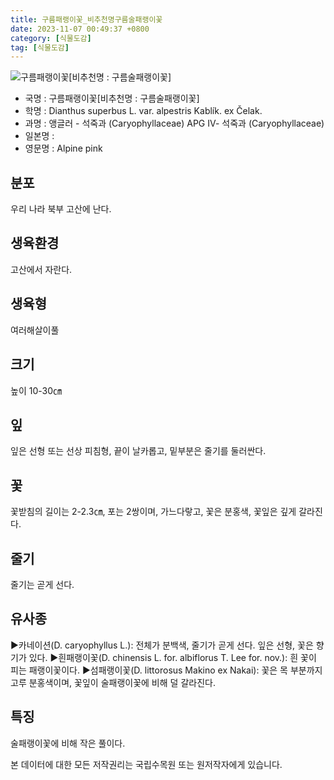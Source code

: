 ```yaml
---
title: 구름패랭이꽃_비추천명구름술패랭이꽃
date: 2023-11-07 00:49:37 +0800
category: [식물도감]
tag: [식물도감]
---
```




![구름패랭이꽃[비추천명 : 구름술패랭이꽃]](/fileUpload/plants/basic/Caryophyllaceae/Dianthus/9083/9083_1_th2.jpg)
- 국명 : 구름패랭이꽃[비추천명 : 구름술패랭이꽃]
- 학명 : Dianthus superbus L. var. alpestris Kablík. ex Čelak.
- 과명 : 앵글러 - 석죽과 (Caryophyllaceae) APG Ⅳ- 석죽과 (Caryophyllaceae)
- 일본명 : 
- 영문명 : Alpine pink


## 분포
우리 나라 북부 고산에 난다.
## 생육환경
고산에서 자란다.
## 생육형
여러해살이풀 
## 크기
높이 10-30㎝
## 잎
잎은 선형 또는 선상 피침형, 끝이 날카롭고, 밑부분은 줄기를 둘러싼다.
## 꽃
꽃받침의 길이는 2-2.3㎝, 포는 2쌍이며, 가느다랗고, 꽃은 분홍색, 꽃잎은 깊게 갈라진다.
## 줄기
줄기는 곧게 선다.
## 유사종
▶카네이션(D. caryophyllus L.): 전체가 분백색, 줄기가 곧게 선다. 잎은 선형, 꽃은 향기가 있다. ▶흰패랭이꽃(D. chinensis L. for. albiflorus T. Lee for. nov.): 흰 꽃이 피는 패랭이꽃이다.▶섬패랭이꽃(D. littorosus Makino ex Nakai): 꽃은 목 부분까지 고루 분홍색이며, 꽃잎이 술패랭이꽃에 비해 덜 갈라진다. 
## 특징
술패랭이꽃에 비해 작은 풀이다.






본 데이터에 대한 모든 저작권리는 국립수목원 또는 원저작자에게 있습니다.
